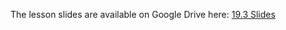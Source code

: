 The lesson slides are available on Google Drive here: [19.3 Slides](https://docs.google.com/presentation/d/1xDogqc7WPmWwF9Q2d7ZZV0E9V7Sl_V0BicuQzLdeDaE/edit)
